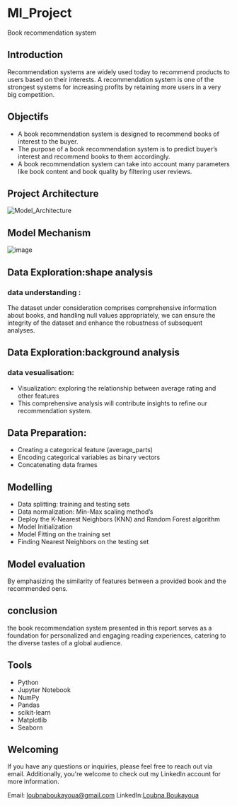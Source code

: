 # Ml_Project
Book recommendation system

## Introduction

Recommendation systems are widely used today to recommend products to users based on their interests.
A recommendation system is one of the strongest systems for increasing profits by retaining more users in a very big competition.

## Objectifs

- A book recommendation system is designed to recommend books of interest to the buyer.  
- The purpose of a book recommendation system is to predict buyer’s interest and recommend books to them accordingly.  
- A book recommendation system can take into account many parameters like book content and book quality by filtering user reviews.  


## Project Architecture

![Model_Architecture](https://github.com/BoukayouaLoubna/Ml_Project/assets/161256795/6b3f27ea-af41-4876-b776-adeb2631197e)

## Model Mechanism 

![image](https://github.com/BoukayouaLoubna/Ml_Project/assets/161256795/16c5688e-7412-4ce8-8e11-de8748083479)

## Data Exploration:shape analysis

### data understanding :
The dataset under consideration comprises comprehensive information about books,  and handling null values appropriately, we can ensure the integrity of the dataset and enhance the robustness of subsequent analyses.

## Data Exploration:background analysis

### data vesualisation:
- Visualization: exploring the relationship between average rating and other features  
- This comprehensive analysis will contribute insights to refine our recommendation system.

## Data Preparation:

- Creating a categorical feature (average_parts)  
- Encoding categorical variables as binary vectors  
- Concatenating data frames  

## Modelling

- Data splitting: training and testing sets  
- Data normalization: Min-Max scaling method’s  
- Deploy the K-Nearest Neighbors (KNN) and Random Forest algorithm  
- Model Initialization  
- Model Fitting on the training set  
- Finding Nearest Neighbors on the testing set  

## Model evaluation

By emphasizing the similarity of features between a provided book and the recommended oens.

## conclusion

 the book recommendation system presented in this report serves as a foundation for personalized and engaging reading experiences, catering to the diverse tastes of a global audience. 

## Tools 

- Python  
- Jupyter Notebook  
- NumPy  
- Pandas  
- scikit-learn  
- Matplotlib  
- Seaborn  

## Welcoming 

If you have any questions or inquiries, please feel free to reach out via email. Additionally, you're welcome to check out my LinkedIn account for more information.

Email: loubnaboukayoua@gmail.com
 LinkedIn:[Loubna Boukayoua](https://www.linkedin.com/in/loubna-boukayoua)


